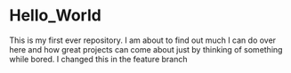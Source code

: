 # Hello_World
This is my first ever repository. I am about to find out much I can do over here and how great projects can come about just by thinking of something while bored. 
I changed this in the feature branch
